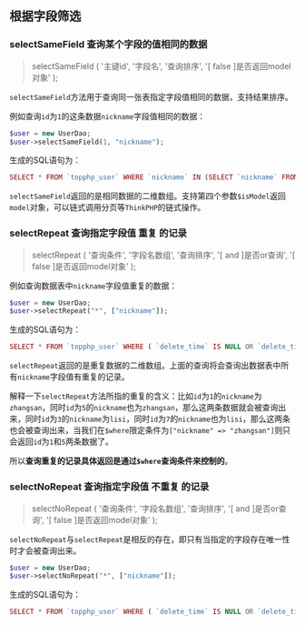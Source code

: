 ## 根据字段筛选

### selectSameField 查询某个字段的值相同的数据

> selectSameField \( '主键id', '字段名', '查询排序', '\[ false \]是否返回model对象' \);

`selectSameField`方法用于查询同一张表指定字段值相同的数据，支持结果排序。

例如查询`id`为`1`的这条数据`nickname`字段值相同的数据：

```php
$user = new UserDao;
$user->selectSameField(1, "nickname");
```

生成的SQL语句为：

```php
SELECT * FROM `topphp_user` WHERE `nickname` IN (SELECT `nickname` FROM `topphp_user` WHERE `id` = 1) AND ( `delete_time` IS NULL OR `delete_time` = 0 )
```

`selectSameField`返回的是相同数据的二维数组。支持第四个参数`$isModel`返回`model`对象，可以链式调用分页等`ThinkPHP`的链式操作。

### selectRepeat 查询指定字段值 重复 的记录

> selectRepeat \( '查询条件', '字段名数组', '查询排序', '\[ and \]是否or查询', '\[ false \]是否返回model对象' \);

例如查询数据表中`nickname`字段值重复的数据：

```php
$user = new UserDao;
$user->selectRepeat("*", ["nickname"]);
```

生成的SQL语句为：

```php
SELECT * FROM `topphp_user` WHERE ( `delete_time` IS NULL OR `delete_time` = 0 )  AND ( (nickname) IN (SELECT nickname FROM topphp_user GROUP BY nickname HAVING COUNT(*)>1) )
```

`selectRepeat`返回的是重复数据的二维数组。上面的查询将会查询出数据表中所有`nickname`字段值有重复的记录。

解释一下`selectRepeat`方法所指的重复的含义：比如`id`为`1`的`nickname`为`zhangsan`，同时`id`为`5`的`nickname`也为`zhangsan`，那么这两条数据就会被查询出来，同时`id`为`3`的`nickname`为`lisi`，同时`id`为`7`的`nickname`也为`lisi`，那么这两条也会被查询出来，当我们在`$where`限定条件为`["nickname" => "zhangsan"]`则只会返回`id`为`1`和`5`两条数据了。

所以**查询重复的记录具体返回是通过`$where`查询条件来控制的**。


### selectNoRepeat 查询指定字段值 不重复 的记录

> selectNoRepeat \( '查询条件', '字段名数组', '查询排序', '\[ and \]是否or查询', '\[ false \]是否返回model对象' \);

`selectNoRepeat`与`selectRepeat`是相反的存在，即只有当指定的字段存在唯一性时才会被查询出来。

```php
$user = new UserDao;
$user->selectNoRepeat("*", ["nickname"]);
```

生成的SQL语句为：

```php
SELECT * FROM `topphp_user` WHERE ( `delete_time` IS NULL OR `delete_time` = 0 )  AND ( (nickname) IN (SELECT nickname FROM topphp_user GROUP BY nickname HAVING COUNT(*)=1) )
```



